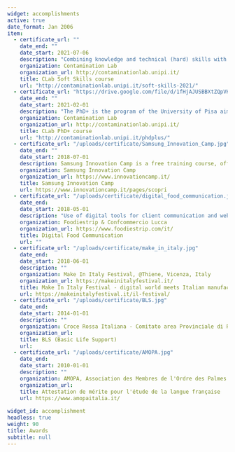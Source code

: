```yaml
---
widget: accomplishments
active: true
date_format: Jan 2006
item:
  - certificate_url: ""
    date_end: ""
    date_start: 2021-07-06
    description: "Combining knowledge and technical (hard) skills with so-called soft skills, i.e. transversal competences to fundamental disciplinary specializations for a new company or in any work environment, as people and groups management, critical thinking and creativity, negotiation, coordination with others, judgment and decision making."
    organization: Contamination Lab 
    organization_url: http://contaminationlab.unipi.it/
    title: CLab Soft Skills course
    url: "http://contaminationlab.unipi.it/soft-skills-2021/"
  - certificate_url: "https://drive.google.com/file/d/1fHjAJUSBBXtZQpVKouoqxQdDxc8SZaYF/view?usp=sharing"
    date_end: ""
    date_start: 2021-02-01
    description: "The PhD+ is the program of the University of Pisa aimed at promoting and encouraging the entrepreneurial spirit and innovation among students of Master’s degree, Phd students and professors. See the Final Pitch [slides](http://contaminationlab.unipi.it/wp-content/uploads/2021/03/slide-kids-care.pdf) or [PDF](https://drive.google.com/file/d/1FHCVmZUkLmBvAltxYKXCbWG9in99EM4u/view?usp=sharing)."
    organization: Contamination Lab 
    organization_url: http://contaminationlab.unipi.it/
    title: CLab PhD+ course
    url: "http://contaminationlab.unipi.it/phdplus/"
  - certificate_url: "/uploads/certificate/Samsung_Innovation_Camp.jpg"
    date_end: ""
    date_start: 2018-07-01
    description: Samsung Innovation Camp is a free training course, offered by Samsung in partnership with Randstad, dedicated to recent graduates and students of Italian public universities who want to increase their knowledge and the competitiveness of their professional profile.
    organization: Samsung Innovation Camp
    organization_url: https://www.innovationcamp.it/
    title: Samsung Innovation Camp 
    url: https://www.innovationcamp.it/pages/scopri
  - certificate_url: "/uploads/certificate/digital_food_communication.jpg"
    date_end: 
    date_start: 2018-05-01
    description: "Use of digital tools for client communication and web promotion of food business"
    organization: Foodiestrip & Confcommercio Lucca
    organization_url: https://www.foodiestrip.com/it/
    title: Digital Food Communication
    url: ""
  - certificate_url: "/uploads/certificate/make_in_italy.jpg"
    date_end: 
    date_start: 2018-06-01
    description: ""
    organization: Make In Italy Festival, @Thiene, Vicenza, Italy
    organization_url: https://makeinitalyfestival.it/
    title: Make In Italy Festival - digital world meets Italian manufacturing 
    url: https://makeinitalyfestival.it/il-festival/
  - certificate_url: "/uploads/certificate/BLS.jpg"
    date_end: 
    date_start: 2014-01-01
    description: ""
    organization: Croce Rossa Italiana - Comitato area Provinciale di Roma
    organization_url: 
    title: BLS (Basic Life Support)
    url: 
  - certificate_url: "/uploads/certificate/AMOPA.jpg"
    date_end: 
    date_start: 2010-01-01
    description: ""
    organization: AMOPA, Association des Membres de l'Ordre des Palmes Académiques
    organization_url: 
    title: Attestation de mérite pour l'étude de la langue française
    url: https://www.amopaitalia.it/
    
widget_id: accomplishment
headless: true
weight: 90
title: Awards
subtitle: null
---
```

